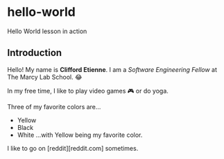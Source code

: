 # hello-world
Hello World lesson in action

## Introduction

Hello! My name is **Clifford Etienne**. I am a *Software Engineering Fellow* at The Marcy Lab School. :joy: 

In my free time, I like to play video games :video_game: or do yoga. 

Three of my favorite colors are...
- Yellow
- Black
- White
...with Yellow being my favorite color.

I like to go on [reddit][reddit.com] sometimes. 
